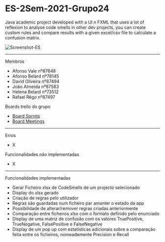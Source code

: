 # ES-2Sem-2021-Grupo24

Java academic project developed with a UI n FXML that uses a lot of reflexion to analyse code smells in other dev projects, you can create custom rules and compare results with a given excel/csv file to calculate a confusion matrix.

![Screenshot-ES](https://user-images.githubusercontent.com/24848457/172066435-2361daf9-5b91-46e6-a68b-6cd7fa24bfbd.png)

---

<p>Membros</p>
<ul>
  <li>  Afonso Vale nº87648       </li>
  <li>  Afonso Belard nº78145     </li>
  <li>  David Oliveira nº87494    </li>
  <li>  João Almeida nº87583      </li>
  <li>  Helena Belard nº73512     </li>
  <li>  Rafael Rêgo nº87497       </li>
</ul>

<p>Boards trello do grupo</p>
<ul>
  <li>  <a href="https://trello.com/b/oWLEBVkI/sprints">Board Sprints</a></li>
  <li>  <a href="https://trello.com/b/0DQlwCGC/metings">Board Meetings</a></li>
</ul>

---

<p>Erros</p>
<ul>
  <li>X</li>
</ul>

<p>Funcionalidades não implementadas</p>
<ul>
  <li>X</li>
</ul>

---
<p>Funcionalidades implementadas</p>
<ul>
  <li>  Gerar Ficheiro xlsx de CodeSmells de um projecto selecionado </li>
  <li>  Display do xlsx gerado </li>
  <li>  Criação de regras pelo utilizador</li>
  <li>  Regras são guardadas num ficheiro par amanter o estado da app</li>
  <li>  Possibilidade de alterar/remover regras criadas anteriormente</li>
  <li>  Comparação entre ficheiros xlsx com o formato definido pelo enunciado</li>
  <li>  Display de uma matriz de confusão com os valores TruePositive, TrueNegative, FalsePositive e FalseNegative</li>
  <li>  Display de um pop up com estatisticas adicionais sobre a comparação feita entre os ficheiros, nomeadamente Precision e Recall</li>
</ul>


